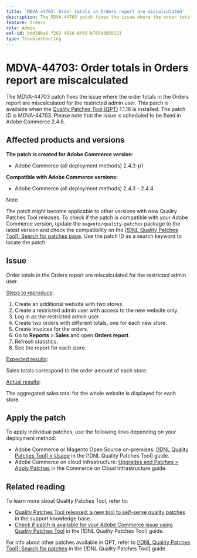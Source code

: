 ```yaml
---
title: 'MDVA-44703: Order totals in Orders report are miscalculated'
description: The MDVA-44703 patch fixes the issue where the order totals in the Orders report are miscalculated for the restricted admin user. This patch is available when the [Quality Patches Tool (QPT)](https://experienceleague.adobe.com/en/docs/commerce-operations/tools/quality-patches-tool/quality-patches-tool-to-self-serve-quality-patches) 1.1.16 is installed. The patch ID is MDVA-44703. Please note that the issue is scheduled to be fixed in Adobe Commerce 2.4.6.
feature: Orders
role: Admin
exl-id: bdd38ba6-f282-4026-8f65-b76543859123
type: Troubleshooting
---
```

# MDVA-44703: Order totals in Orders report are miscalculated

The MDVA-44703 patch fixes the issue where the order totals in the Orders report are miscalculated for the restricted admin user. This patch is available when the [Quality Patches Tool (QPT)](https://experienceleague.adobe.com/en/docs/commerce-operations/tools/quality-patches-tool/quality-patches-tool-to-self-serve-quality-patches) 1.1.16 is installed. The patch ID is MDVA-44703. Please note that the issue is scheduled to be fixed in Adobe Commerce 2.4.6.

## Affected products and versions

**The patch is created for Adobe Commerce version:**

* Adobe Commerce (all deployment methods) 2.4.3-p1

**Compatible with Adobe Commerce versions:**

* Adobe Commerce (all deployment methods) 2.4.3 - 2.4.4

>[!NOTE]
>
>The patch might become applicable to other versions with new Quality Patches Tool releases. To check if the patch is compatible with your Adobe Commerce version, update the `magento/quality-patches` package to the latest version and check the compatibility on the [[!DNL Quality Patches Tool]: Search for patches page](https://experienceleague.adobe.com/en/docs/commerce-operations/tools/quality-patches-tool/quality-patches-tool-to-self-serve-quality-patches). Use the patch ID as a search keyword to locate the patch.

## Issue

Order totals in the Orders report are miscalculated for the restricted admin user.

<u>Steps to reproduce</u>:

1. Create an additional website with two stores.
1. Create a restricted admin user with access to the new website only.
1. Log in as the restricted admin user.
1. Create two orders with different totals, one for each new store.
1. Create invoices for the orders.
1. Go to **Reports** > **Sales** and open **Orders report**.
1. Refresh statistics.
1. See the report for each store.

<u>Expected results</u>:

Sales totals correspond to the order amount of each store.

<u>Actual results</u>:

The aggregated sales total for the whole website is displayed for each store.

## Apply the patch

To apply individual patches, use the following links depending on your deployment method:

* Adobe Commerce or Magento Open Source on-premises: [[!DNL Quality Patches Tool] > Usage](/help/tools/quality-patches-tool/usage.md) in the [!DNL Quality Patches Tool] guide.
* Adobe Commerce on cloud infrastructure: [Upgrades and Patches > Apply Patches](https://experienceleague.adobe.com/docs/commerce-cloud-service/user-guide/develop/upgrade/apply-patches.html) in the Commerce on Cloud Infrastructure guide.

## Related reading

To learn more about Quality Patches Tool, refer to:

* [Quality Patches Tool released: a new tool to self-serve quality patches](https://experienceleague.adobe.com/en/docs/commerce-operations/tools/quality-patches-tool/quality-patches-tool-to-self-serve-quality-patches) in the support knowledge base.
* [Check if patch is available for your Adobe Commerce issue using Quality Patches Tool](/help/tools/quality-patches-tool/patches-available-in-qpt/check-patch-for-magento-issue-with-magento-quality-patches.md) in the [!DNL Quality Patches Tool] guide.

For info about other patches available in QPT, refer to [[!DNL Quality Patches Tool]: Search for patches](https://experienceleague.adobe.com/tools/commerce-quality-patches/index.html) in the [!DNL Quality Patches Tool] guide.

